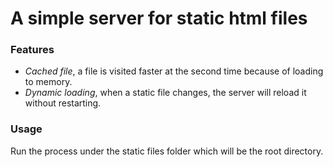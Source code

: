 # A simple server for static html files

### Features

* *Cached file*, a file is visited faster at the second time because of loading to memory.
* *Dynamic loading*, when a static file changes, the server will reload it without restarting.

### Usage

Run the process under the static files folder which will be the root directory.